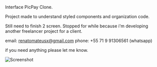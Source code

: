 Interface PicPay Clone.

Project made to understand styled components and organization code.

Still need to finish 2 screen. Stopped for while because i'm developing another freelancer project for a client.

email: renatomateusx@gmail.com
phone: +55 71 9 91306561 (whatsapp)

if you need anything please let me know.

![Screenshot](ezgif-6-0688d17fd29e.gif)

